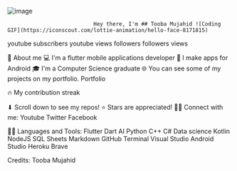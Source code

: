 
![image](https://github.com/ToobaMujahid/ToobaMujahid/assets/170396943/9b4cf4f9-e7c8-40e5-8d29-94ccdec3d459)


                               Hey there, I'm ## Tooba Mujahid ![Coding GIF](https://iconscout.com/lottie-animation/hello-face-8171815)
 
youtube subscribers youtube views followers followers views

📖 About me
💻 I'm a flutter mobile applications developer
📱 I make apps for Android 
🎓 I'm a Computer Science graduate
🌐 You can see some of my projects on my portfolio.
Portfolio

🔥 My contribution streak


⬇ Scroll down to see my repos! ⭐ Stars are appreciated!
🙋‍♂️ Connect with me:
Youtube Twitter Facebook

👨‍💻 Languages and Tools:
Flutter	Dart	AI Python
C++	C#	Data science	Kotlin	
NodeJS	SQL	Sheets	Markdown	GitHub
Terminal	Visual Studio	Android Studio	Heroku	Brave

Credits: Tooba Mujahid


